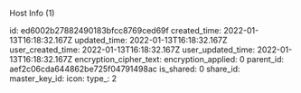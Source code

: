Host Info (1)

id: ed6002b27882490183bfcc8769ced69f
created_time: 2022-01-13T16:18:32.167Z
updated_time: 2022-01-13T16:18:32.167Z
user_created_time: 2022-01-13T16:18:32.167Z
user_updated_time: 2022-01-13T16:18:32.167Z
encryption_cipher_text: 
encryption_applied: 0
parent_id: aef2c06cda644862be725f04791498ac
is_shared: 0
share_id: 
master_key_id: 
icon: 
type_: 2